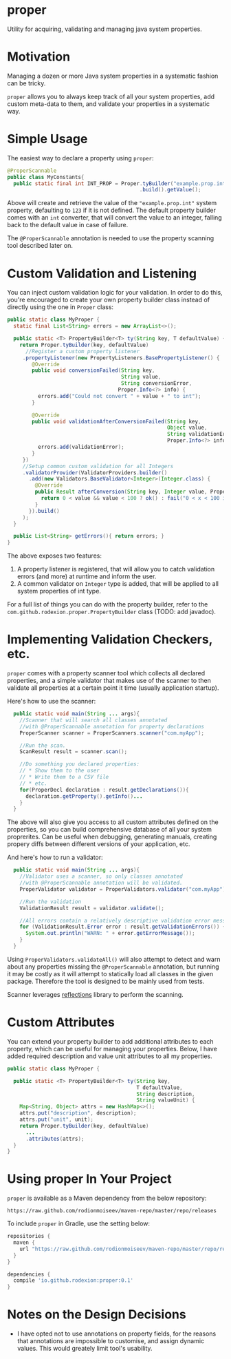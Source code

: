 proper
======

Utility for acquiring, validating and managing java system properties.

Motivation
==========

Managing a dozen or more Java system properties in a systematic fashion 
can be tricky. 

`proper` allows you to always keep track of all your system properties, 
add custom meta-data to them, and validate your properties in a systematic
way.

Simple Usage
============

The easiest way to declare a property using `proper`:

```java
@ProperScannable
public class MyConstants{
  public static final int INT_PROP = Proper.tyBuilder("example.prop.int", 123)
                                           .build().getValue();
```

Above will create and retrieve the value of the `"example.prop.int"` system 
property, defaulting to `123` if it is not defined. The default property 
builder comes with an `int` converter, that will convert the value to 
an integer, falling back to the default value in case of failure.

The `@ProperScannable` annotation is needed to use the property scanning
tool described later on.

Custom Validation and Listening
===============================

You can inject custom validation logic for your validation. In order to
do this, you're encouraged to create your own property builder class instead
of directly using the one in `Proper` class:

```java
public static class MyProper {
  static final List<String> errors = new ArrayList<>();

  public static <T> PropertyBuilder<T> ty(String key, T defaultValue) {
    return Proper.tyBuilder(key, defaultValue)
      //Register a custom property listener
     .propertyListener(new PropertyListeners.BasePropertyListener() {
        @Override
        public void conversionFailed(String key,
                                     String value, 
                                     String conversionError, 
                                    Proper.Info<?> info) {
          errors.add("Could not convert " + value + " to int");
        }

        @Override
        public void validationAfterConversionFailed(String key,
                                                    Object value, 
                                                    String validationError, 
                                                    Proper.Info<?> info) {
          errors.add(validationError);
        }
     })
     //Setup common custom validation for all Integers
     .validatorProvider(ValidatorProviders.builder()
       .add(new Validators.BaseValidator<Integer>(Integer.class) {
         @Override
         public Result afterConversion(String key, Integer value, Proper.Info<Integer> info) {
           return 0 < value && value < 100 ? ok() : fail("0 < x < 100 is not satisfied");
         }
       }).build()
     );
  }

  public List<String> getErrors(){ return errors; }
}
```

The above exposes two features: 

1. A property listener is registered, that will allow you to catch 
   validation errors (and more) at runtime and inform the user.
2. A common validator on `Integer` type is added, that will be 
   applied to all system properties of int type.

For a full list of things you can do with the property builder, refer 
to the `com.github.rodexion.proper.PropertyBuilder` class (TODO: add javadoc).

Implementing Validation Checkers, etc.
======================================

`proper` comes with a property scanner tool which collects all declared 
properties, and a simple validator that makes use of the scanner to then
validate all properties at a certain point it time (usually application startup).

Here's how to use the scanner:

```java
  public static void main(String ... args){
    //Scanner that will search all classes annotated
    //with @ProperScannable annotation for property declarations
    ProperScanner scanner = ProperScanners.scanner("com.myApp");

    //Run the scan.
    ScanResult result = scanner.scan();

    //Do something you declared properties:
    // * Show them to the user
    // * Write them to a CSV file
    // * etc.
    for(ProperDecl declaration : result.getDeclarations()){
      declaration.getProperty().getInfo()...
    }
  }
```

The above will also give you access to all custom attributes
defined on the properties, so you can build comprehensive database of all
your system proprerites. Can be useful when debugging, generating manuals,
creating propery diffs between different versions of your application, etc.

And here's how to run a validator:


```java
  public static void main(String ... args){
    //Validator uses a scanner, so only classes annotated
    //with @ProperScannable annotation will be validated.
    ProperValidator validator = ProperValidators.validator("com.myApp");

    //Run the validation
    ValidationResult result = validator.validate();

    //All errors contain a relatively descriptive validation error message
    for (ValidationResult.Error error : result.getValidationErrors()) {
      System.out.println("WARN: " + error.getErrorMessage());
    }
  }
```

Using `ProperValidators.validateAll()` will also attempt to detect and
warn about any properties missing the `@ProperScannable` annotation, but
running it may be costly as it will attempt to statically load all classes
in the given package. Therefore the tool is designed to be mainly used from tests.

Scanner leverages [reflections](http://code.google.com/p/reflections/ "Reflections") library to perform the scanning.

Custom Attributes
=================

You can extend your property builder to add additional attributes 
to each property, which can be useful for managing your properties. 
Below, I have added required description and value unit attributes 
to all my properties.

```java
public static class MyProper {    

  public static <T> PropertyBuilder<T> ty(String key, 
                                          T defaultValue,
                                          String description,
                                          String valueUnit) {
    Map<String, Object> attrs = new HashMap<>();
    attrs.put("description", description);
    attrs.put("unit", unit);
    return Proper.tyBuilder(key, defaultValue)
      ...
      .attributes(attrs);
  }
}
```

Using proper In Your Project
==============================

`proper` is available as a Maven dependency from the below repository:

```
https://raw.github.com/rodionmoiseev/maven-repo/master/repo/releases
```

To include `proper` in Gradle, use the setting below:

```groovy
repositories {
  maven {
    url "https://raw.github.com/rodionmoiseev/maven-repo/master/repo/releases"
  }
}

dependencies {
  compile 'io.github.rodexion:proper:0.1'
}
```

Notes on the Design Decisions
=============================

* I have opted not to use annotations on property fields, for the reasons that annotations are impossible
  to customise, and assign dynamic values. This would greately limit tool's usability.
